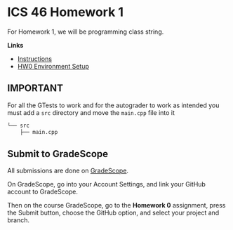 # ICS 46 Homework 1

For Homework 1, we will be programming class string.

**Links**
- [Instructions](https://sites.google.com/view/ics-46-data-structures/homework-1)
- [HW0 Environment Setup](https://github.com/klefstad-teaching/ICS-45C-HW0)

## **IMPORTANT**
For all the GTests to work and for the autograder to work as intended you must add a `src` directory and move the `main.cpp` file into it

```bash
└── src
    ├── main.cpp
```

## Submit to GradeScope

All submissions are done on [GradeScope](https://www.gradescope.com/).

On GradeScope, go into your Account Settings, and link your GitHub account to GradeScope.

Then on the course GradeScope, go to the **Homework 0** assignment, press the Submit button, choose the GitHub option, and select your project and branch.


